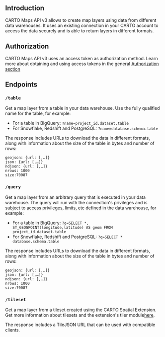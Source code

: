 ## Introduction

CARTO Maps API v3 allows to create map layers using data from different data warehouses. 
It uses an existing connection in your CARTO account to access the data securely and is able to return layers in different formats.

## Authorization
CARTO Maps API v3 uses an access token as authorization method. Learn more about obtaining and using access tokens in the general [Authorization section](https://docs.carto.com/carto3-api/overview/getting-started/#authorization)

## Endpoints

### `/table`
Get a map layer from a table in your data warehouse. Use the fully qualified name for the table, for example:

* For a table in BigQuery: `?name=project_id.dataset.table`
* For Snowflake, Redshift and PostgreSQL: `?name=database.schema.table`

The response includes URLs to download the data in different formats, along with information about the size of the table in bytes and number of rows:
```
geojson: {url: [,…]}
json: {url: [,…]}
ndjson: {url: [,…]}
nrows: 1000
size:70087

```

### `/query`
Get a map layer from an arbitrary query that is executed in your data warehouse. The query will run with the connection's privileges and is subject to access privileges, limits, etc defined in the data warehouse, for example:

* For a table in BigQuery: `?q=SELECT *, ST_GEOGPOINT(longitude,latitude) AS geom FROM project_id.dataset.table`
* For Snowflake, Redshift and PostgreSQL: `?q=SELECT * database.schema.table`

The response includes URLs to download the data in different formats, along with information about the size of the table in bytes and number of rows:
```
geojson: {url: [,…]}
json: {url: [,…]}
ndjson: {url: [,…]}
nrows: 1000
size:70087

```

### `/tileset`
Get a map layer from a tileset created using the CARTO Spatial Extension. Get more information about tilesets and the extension's tiler module[here](https://docs.carto.com/spatial-extension-bq/overview/tilesets/).

The response includes a TileJSON URL that can be used with compatible clients.


